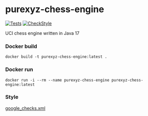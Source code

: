 # purexyz-chess-engine

[![Tests](https://github.com/PureXYZ/purexyz-chess-engine/actions/workflows/maven-tests.yml/badge.svg?branch=main&event=push)](https://github.com/PureXYZ/purexyz-chess-engine/actions/workflows/maven-tests.yml)
[![CheckStyle](https://github.com/PureXYZ/purexyz-chess-engine/actions/workflows/maven-style.yml/badge.svg?branch=main&event=push)](https://github.com/PureXYZ/purexyz-chess-engine/actions/workflows/maven-style.yml)

UCI chess engine written in Java 17


### Docker build
```
docker build -t purexyz-chess-engine:latest .
```

### Docker run
```
docker run -i --rm --name purexyz-chess-engine purexyz-chess-engine:latest
```

### Style
[google_checks.xml](https://github.com/checkstyle/checkstyle/blob/master/src/main/resources/google_checks.xml)

